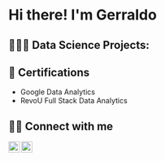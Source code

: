 <h1>Hi there! I'm Gerraldo</h1>

<h2>🧑🏻‍💻 Data Science Projects:</h2>

<h2>📄 Certifications</h2>

- Google Data Analytics
- RevoU Full Stack Data Analytics

<h2>🤳🏼 Connect with me</h2>

[<img align="left" alt="JoshMadakor | LinkedIn" width="22px" src="https://cdn.jsdelivr.net/npm/simple-icons@v3/icons/linkedin.svg" />][linkedin]
[<img align="left" alt="JoshMadakor | Instagram" width="22px" src="https://cdn.jsdelivr.net/npm/simple-icons@v3/icons/instagram.svg" />][instagram]

[linkedin]: https://www.linkedin.com/in/gerraldo-firmini-susilo
[instagram]: https://www.instagram.com/gerraldofirmini/
